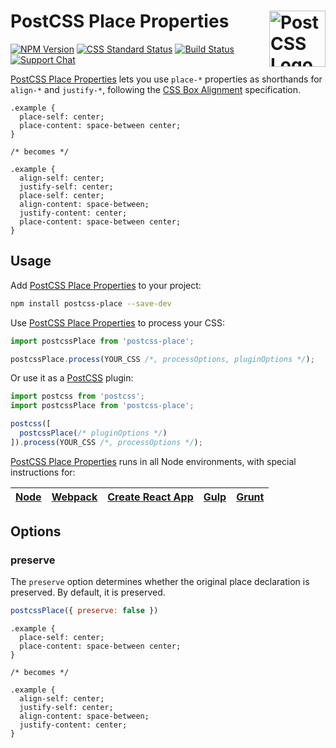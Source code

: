 # PostCSS Place Properties [<img src="https://postcss.github.io/postcss/logo.svg" alt="PostCSS Logo" width="90" height="90" align="right">][postcss]

[![NPM Version][npm-img]][npm-url]
[![CSS Standard Status][css-img]][css-url]
[![Build Status][cli-img]][cli-url]
[![Support Chat][git-img]][git-url]

[PostCSS Place Properties] lets you use `place-*` properties as shorthands for `align-*`
and `justify-*`, following the [CSS Box Alignment] specification.

```pcss
.example {
  place-self: center;
  place-content: space-between center;
}

/* becomes */

.example {
  align-self: center;
  justify-self: center;
  place-self: center;
  align-content: space-between;
  justify-content: center;
  place-content: space-between center;
}
```

## Usage

Add [PostCSS Place Properties] to your project:

```bash
npm install postcss-place --save-dev
```

Use [PostCSS Place Properties] to process your CSS:

```js
import postcssPlace from 'postcss-place';

postcssPlace.process(YOUR_CSS /*, processOptions, pluginOptions */);
```

Or use it as a [PostCSS] plugin:

```js
import postcss from 'postcss';
import postcssPlace from 'postcss-place';

postcss([
  postcssPlace(/* pluginOptions */)
]).process(YOUR_CSS /*, processOptions */);
```

[PostCSS Place Properties] runs in all Node environments, with special instructions for:

| [Node](INSTALL.md#node) | [Webpack](INSTALL.md#webpack) | [Create React App](INSTALL.md#create-react-app) | [Gulp](INSTALL.md#gulp) | [Grunt](INSTALL.md#grunt) |
| --- | --- | --- | --- | --- |

## Options

### preserve

The `preserve` option determines whether the original place declaration is
preserved. By default, it is preserved.

```js
postcssPlace({ preserve: false })
```

```pcss
.example {
  place-self: center;
  place-content: space-between center;
}

/* becomes */

.example {
  align-self: center;
  justify-self: center;
  align-content: space-between;
  justify-content: center;
}
```

[cli-img]: https://img.shields.io/travis/jonathantneal/postcss-place.svg
[cli-url]: https://travis-ci.org/jonathantneal/postcss-place
[css-img]: https://cssdb.org/badge/place-properties.svg
[css-url]: https://cssdb.org/#place-properties
[git-img]: https://img.shields.io/badge/support-chat-blue.svg
[git-url]: https://gitter.im/postcss/postcss
[npm-img]: https://img.shields.io/npm/v/postcss-place.svg
[npm-url]: https://www.npmjs.com/package/postcss-place

[CSS Box Alignment]: https://www.w3.org/TR/css-align-3/#place-content
[Gulp PostCSS]: https://github.com/postcss/gulp-postcss
[Grunt PostCSS]: https://github.com/nDmitry/grunt-postcss
[PostCSS]: https://github.com/postcss/postcss
[PostCSS Loader]: https://github.com/postcss/postcss-loader
[PostCSS Place Properties]: https://github.com/jonathantneal/postcss-place
